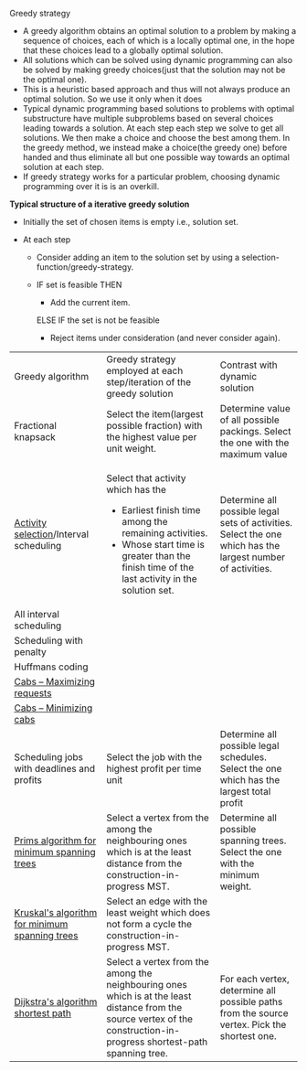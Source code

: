 Greedy strategy

- A greedy algorithm obtains an optimal solution to a problem by making
  a sequence of choices, each of which is a locally optimal one, in the
  hope that these choices lead to a globally optimal solution.
- All solutions which can be solved using dynamic programming can also
  be solved by making greedy choices(just that the solution may not be
  the optimal one).
- This is a heuristic based approach and thus will not always produce an
  optimal solution. So we use it only when it does
- Typical dynamic programming based solutions to problems with optimal
  substructure have multiple subproblems based on several choices
  leading towards a solution. At each step each step we solve to get all
  solutions. We then make a choice and choose the best among them. In
  the greedy method, we instead make a choice(the greedy one) before
  handed and thus eliminate all but one possible way towards an optimal
  solution at each step.
- If greedy strategy works for a particular problem, choosing dynamic
  programming over it is is an overkill.

**Typical structure of a iterative greedy solution**

- Initially the set of chosen items is empty i.e., solution set.

- At each step

  - Consider adding an item to the solution set by using a
    selection-function/greedy-strategy.

  - IF set is feasible THEN

    - Add the current item.

    ELSE IF the set is not be feasible

    - Reject items under consideration (and never consider again).

<table>
<tbody>
<tr class="odd">
<td>Greedy algorithm</td>
<td>Greedy strategy employed at each step/iteration of the greedy
solution</td>
<td>Contrast with dynamic solution</td>
</tr>
<tr class="even">
<td>Fractional knapsack</td>
<td>Select the item(largest possible fraction) with the highest value
per unit weight.</td>
<td>Determine value of all possible packings. Select the one with the
maximum value</td>
</tr>
<tr class="odd">
<td><p><a href="Activity%20Selector.md">Activity selection</a>/Interval
scheduling</p></td>
<td><p>Select that activity which has the </p>
<ul>
<li>Earliest finish time among the remaining activities.</li>
<li>Whose start time is greater than the finish time of the last
activity in the solution set.</li>
</ul></td>
<td>Determine all possible legal sets of activities. Select the one
which has the largest number of activities.</td>
</tr>
<tr class="even">
<td>All interval scheduling</td>
<td></td>
<td></td>
</tr>
<tr class="odd">
<td>Scheduling with penalty</td>
<td></td>
<td></td>
</tr>
<tr class="even">
<td>Huffmans coding</td>
<td></td>
<td></td>
</tr>
<tr class="odd">
<td><a href="Maximize%20requests.md">Cabs – Maximizing
requests</a></td>
<td></td>
<td></td>
</tr>
<tr class="even">
<td><a href="Minimize%20cabs.md">Cabs – Minimizing cabs</a></td>
<td></td>
<td></td>
</tr>
<tr class="odd">
<td>Scheduling jobs with deadlines and profits</td>
<td>Select the job with the highest profit per time unit</td>
<td>Determine all possible legal schedules. Select the one which has the
largest total profit</td>
</tr>
<tr class="even">
<td><p><a href="Minimum%20spanning%20tree.md#Prims%20Algorithm">Prims
algorithm</a><a href="Minimum%20spanning%20tree.md#Prims%20Algorithm">
for minimum </a><a
href="Minimum%20spanning%20tree.md#Prims%20Algorithm">spanning
trees</a></p></td>
<td>Select a vertex from the among the neighbouring ones which is at the
least distance from the construction-in-progress MST.</td>
<td>Determine all possible spanning trees. Select the one with the
minimum weight.</td>
</tr>
<tr class="odd">
<td><p><a
href="../../../../tmp/Minimum%20spanning%20tree.md#Kruskals%20Algorithm">Kruskal's
algorith</a><a
href="../../../../tmp/Minimum%20spanning%20tree.md#Kruskals%20Algorithm">m</a><a
href="../../../../tmp/Minimum%20spanning%20tree.md#Kruskals%20Algorithm">
</a><a
href="../../../../tmp/Minimum%20spanning%20tree.md#Kruskals%20Algorithm">for
</a><a
href="../../../../tmp/Minimum%20spanning%20tree.md#Kruskals%20Algorithm">minimum
spanning trees</a></p></td>
<td>Select an edge with the least weight which does not form a cycle the
construction-in-progress MST.</td>
<td></td>
</tr>
<tr class="even">
<td><a href="../../../../tmp/Dijkstra&#39;s%20algorithm.md">Dijkstra's
</a><a href="../../../../tmp/Dijkstra&#39;s%20algorithm.md">algorithm
</a><a href="../../../../tmp/Dijkstra&#39;s%20algorithm.md">shortest
path</a></td>
<td>Select a vertex from the among the neighbouring ones which is at the
least distance from the source vertex of the construction-in-progress
shortest-path spanning tree.</td>
<td>For each vertex, determine all possible paths from the source
vertex. Pick the shortest one.</td>
</tr>
</tbody>
</table>
